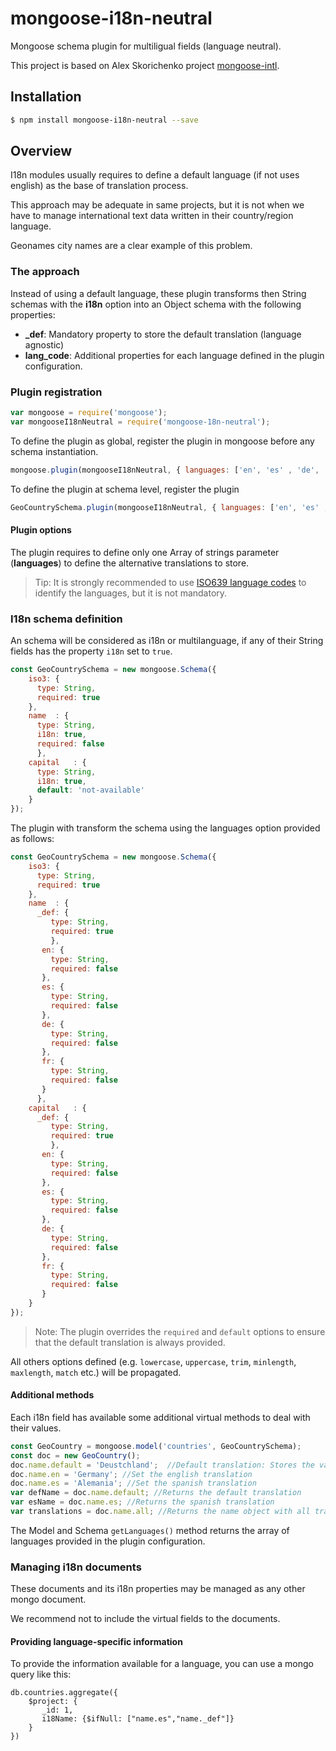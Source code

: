 # mongoose-i18n-neutral
Mongoose schema plugin for multiligual fields (language neutral).

This project is based on Alex Skorichenko project [mongoose-intl](https://github.com/alexsk/mongoose-intl).

## Installation

```sh
$ npm install mongoose-i18n-neutral --save
```

## Overview

I18n modules usually requires to define a default language (if not uses english) as the base of translation process.

This approach may be adequate in same projects, but it is not when we have to manage international text data written in their country/region language.

Geonames city names are a clear example of this problem.

### The approach

Instead of using a default language, these plugin transforms then String schemas with the **i18n** option into an Object schema with the following properties:
* **_def**: Mandatory property to store the default translation (language agnostic)
* **lang_code**: Additional properties for each language defined in the plugin configuration.  
 
### Plugin registration

```js
var mongoose = require('mongoose');
var mongooseI18nNeutral = require('mongoose-18n-neutral');
```

To define the plugin as global, register the plugin in mongoose before any schema instantiation.

```js
mongoose.plugin(mongooseI18nNeutral, { languages: ['en', 'es' , 'de', 'fr'] });
```

To define the plugin at schema level, register the plugin 
```js
GeoCountrySchema.plugin(mongooseI18nNeutral, { languages: ['en', 'es' , 'de', 'fr'] });
```
#### Plugin options

The plugin requires to define only one Array of strings parameter (**languages**) to define the alternative translations to store.

>Tip: It is strongly recommended to use [ISO639 language codes](https://en.wikipedia.org/wiki/List_of_ISO_639-1_codes) to identify the languages, but it is not mandatory.

### I18n schema definition

An schema will be considered as i18n or multilanguage, if any of their String fields has the property `i18n` set to `true`. 
```js
const GeoCountrySchema = new mongoose.Schema({
    iso3: {
      type: String,
      required: true      
    },
    name  : {
      type: String,
      i18n: true,
      required: false
      },
    capital   : {
      type: String,
      i18n: true,
      default: 'not-available'
    }
});
```

The plugin with transform the schema using the languages option provided as follows:

```js
const GeoCountrySchema = new mongoose.Schema({
    iso3: {
      type: String,
      required: true      
    },
    name  : {
      _def: {
         type: String,
         required: true
         },
       en: {
         type: String,
         required: false
       }, 
       es: {
         type: String,
         required: false
       }, 
       de: {
         type: String,
         required: false
       }, 
       fr: {
         type: String,
         required: false
       }                 
      },
    capital   : {
      _def: {
         type: String,
         required: true
         },
       en: {
         type: String,
         required: false
       }, 
       es: {
         type: String,
         required: false
       }, 
       de: {
         type: String,
         required: false
       }, 
       fr: {
         type: String,
         required: false
       }   
    }
});
```

>Note: The plugin overrides the `required` and `default` options to ensure that the default translation is always provided.

All others options defined (e.g. `lowercase`, `uppercase`, `trim`, `minlength`, `maxlength`, `match` etc.) will be propagated.

#### Additional methods

Each i18n field has available some additional virtual methods to deal with their values.

```js
const GeoCountry = mongoose.model('countries', GeoCountrySchema);
const doc = new GeoCountry();
doc.name.default = 'Deustchland';  //Default translation: Stores the value in name._def
doc.name.en = 'Germany'; //Set the english translation
doc.name.es = 'Alemania'; //Set the spanish translation
var defName = doc.name.default; //Returns the default translation
var esName = doc.name.es; //Returns the spanish translation
var translations = doc.name.all; //Returns the name object with all translations 
```

The Model and Schema `getLanguages()` method returns the array of languages provided in the plugin configuration.

### Managing i18n documents

These documents and its i18n properties may be managed as any other mongo document.

We recommend not to include the virtual fields to the documents.

#### Providing language-specific information

To provide the information available for a language, you can use a mongo query like this:

```mongo
db.countries.aggregate({
    $project: {
       _id: 1,
       i18Name: {$ifNull: ["name.es","name._def"]}
    }
})

```

